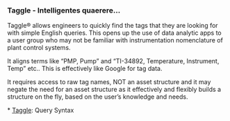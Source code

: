 ### Taggle - Intelligentes quaerere...

Taggle® allows engineers to quickly find the tags that they are looking
for with simple English queries. This opens up the use of data analytic
apps to a user group who may not be familiar with instrumentation
nomenclature of plant control systems.

It aligns terms like “PMP, Pump” and “TI-34892, Temperature, Instrument,
Temp” etc.. This is effectively like Google for tag data.

It requires access to raw tag names, NOT an asset structure and it may
negate the need for an asset structure as it effectively and flexibly
builds a structure on the fly, based on the user’s knowledge and needs.

\* [Taggle](/taggle/querysyntax): Query Syntax
